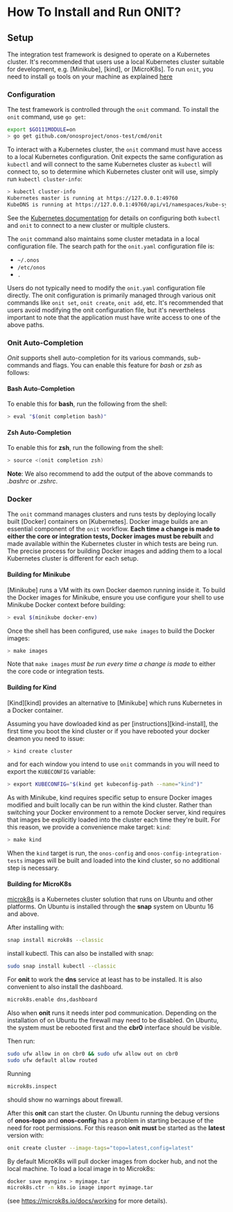 # How To Install and Run ONIT?

## Setup
The integration test framework is designed to operate on a Kubernetes cluster. It's recommended
that users use a local Kubernetes cluster suitable for development, e.g. [Minikube], [kind],
or [MicroK8s]. To run `onit`, you need to install `go` tools on your machine as explained [here](https://golang.org/doc/install)

### Configuration

The test framework is controlled through the `onit` command. To install the `onit` command,
use `go get`:

```bash
export $GO111MODULE=on
> go get github.com/onosproject/onos-test/cmd/onit
```

To interact with a Kubernetes cluster, the `onit` command must have access to a local
Kubernetes configuration. Onit expects the same configuration as `kubectl` and will connect
to the same Kubernetes cluster as `kubectl` will connect to, so to determine which Kubernetes 
cluster onit will use, simply run `kubectl cluster-info`:

```bash
> kubectl cluster-info
Kubernetes master is running at https://127.0.0.1:49760
KubeDNS is running at https://127.0.0.1:49760/api/v1/namespaces/kube-system/services/kube-dns:dns/proxy
```

See the [Kubernetes documentation](https://kubernetes.io/docs/tasks/access-application-cluster/configure-access-multiple-clusters/)
for details on configuring both `kubectl` and `onit` to connect to a new cluster or multiple
clusters.

The `onit` command also maintains some cluster metadata in a local configuration file. The search
path for the `onit.yaml` configuration file is:
* `~/.onos`
* `/etc/onos`
* `.`

Users do not typically need to modify the `onit.yaml` configuration file directly. The onit 
configuration is primarily managed through various onit commands like `onit set`, `onit create`,
`onit add`, etc. It's recommended that users avoid modifying the onit configuration
file, but it's nevertheless important to note that the application must have write access to one
of the above paths.


### Onit Auto-Completion
*Onit* supports shell auto-completion for its various commands, sub-commands and flags.
You can enable this feature for *bash* or *zsh* as follows:
#### Bash Auto-Completion
To enable this for **bash**, run the following from the shell:

```bash
> eval "$(onit completion bash)"
```
#### Zsh Auto-Completion 

To enable this for **zsh**, run the following from the shell:
```bash
> source <(onit completion zsh)
```

**Note**: We also recommend to add the output of the above commands to *.bashrc* or *.zshrc*.

### Docker

The `onit` command manages clusters and runs tests by deploying locally built [Docker] containers
on [Kubernetes]. Docker image builds are an essential component of the `onit` workflow. **Each time a
change is made to either the core or integration tests, Docker images must be rebuilt** and made
available within the Kubernetes cluster in which tests are being run. The precise process for building
Docker images and adding them to a local Kubernetes cluster is different for each setup.

#### Building for Minikube

[Minikube] runs a VM with its own Docker daemon running inside it. To build the Docker images
for Minikube, ensure you use configure your shell to use Minikube Docker context before building:

```bash
> eval $(minikube docker-env)
```

Once the shell has been configured, use `make images` to build the Docker images:

```bash
> make images
```

Note that `make images` _must be run every time a change is made_ to either the core code
or integration tests.

#### Building for Kind

[Kind][kind] provides an alternative to [Minikube] which runs Kubernetes in a Docker container.

Assuming you have dowloaded kind as per [instructions][kind-install], the first time you boot the kind cluster 
or if you have rebooted your docker deamon you need to issue:

```bash
> kind create cluster
```

and for each window you intend to use `onit` commands in you will need to export the `KUBECONFIG` 
variable:

```bash
> export KUBECONFIG="$(kind get kubeconfig-path --name="kind")"
```

As with Minikube, kind requires specific setup to ensure Docker images modified and built
locally can be run within the kind cluster. Rather than switching your Docker environment to
a remote Docker server, kind requires that images be explicitly loaded into the cluster each
time they're built. For this reason, we provide a convenience make target: `kind`:

```bash
> make kind
```

When the `kind` target is run, the `onos-config` and `onos-config-integration-tests` images will
be built and loaded into the kind cluster, so no additional step is necessary.

#### Building for MicroK8s
[microk8s](https://microk8s.io/) is a Kubernetes cluster solution that runs on Ubuntu
and other platforms. On Ubuntu is installed through the **snap** system on Ubuntu
16 and above.

After installing with:
```bash
snap install microk8s --classic
```
install kubectl. This can also be installed with snap:
```bash
sudo snap install kubectl --classic
```

For **onit** to work the **dns** service at least has to be installed. It is also
convenient to also install the dashboard.
```bash
microk8s.enable dns,dashboard
```

Also when **onit** runs it needs inter pod communication. Depending on the
installation of on Ubuntu the firewall may need to be disabled. On Ubuntu, the
system must be rebooted first and the **cbr0** interface should be visible.

Then run:
```bash
sudo ufw allow in on cbr0 && sudo ufw allow out on cbr0
sudo ufw default allow routed
```

Running
```bash
microk8s.inspect
```
should show no warnings about firewall.

After this **onit** can start the cluster. On Ubuntu running the debug versions
of **onos-topo** and **onos-config** has a problem in starting because of the
need for root permissions. For this reason **onit** __must__ be started as the 
**latest** version with:
```bash
onit create cluster --image-tags="topo=latest,config=latest"
```

By default MicroK8s will pull docker images from docker hub, and not the local
machine. To load a local image in to Microk8s:
```bash
docker save mynginx > myimage.tar
microk8s.ctr -n k8s.io image import myimage.tar
```
(see https://microk8s.io/docs/working for more details).


